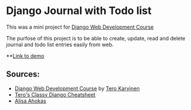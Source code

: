 # Django Journal with Todo list

This was a mini project for [Django Web Development Course](https://terokarvinen.com/2023/python-web-idea-to-production/#h7-valmis-miniprojekti)

The purfose of this project is to be able to create, update, read and delete journal and todo list entries easily from web.


**[Link to demo](http://tatuheikkinen.com)

## Sources:

- [Django Web Development Course](https://terokarvinen.com/2023/python-web-idea-to-production/#h7-valmis-miniprojekti) by [Tero Karvinen](https://terokarvinen.com)
- [Tero's Classy Django Cheatsheet](https://terokarvinen.com/2023/django-cheatsheet/)
- [Alisa Ahokas](https://github.com/Viktorialissa/Django-kurssi/blob/main/djangoh2/public_sites/alisaco/clothes/models.py)
